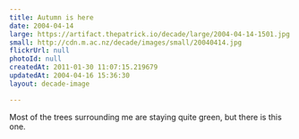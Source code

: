 ```yaml
---
title: Autumn is here
date: 2004-04-14
large: https://artifact.thepatrick.io/decade/large/2004-04-14-1501.jpg
small: http://cdn.m.ac.nz/decade/images/small/20040414.jpg
flickrUrl: null
photoId: null
createdAt: 2011-01-30 11:07:15.219679
updatedAt: 2004-04-16 15:36:30
layout: decade-image

---
```

Most of the trees surrounding me are staying quite green, but there is this one.
